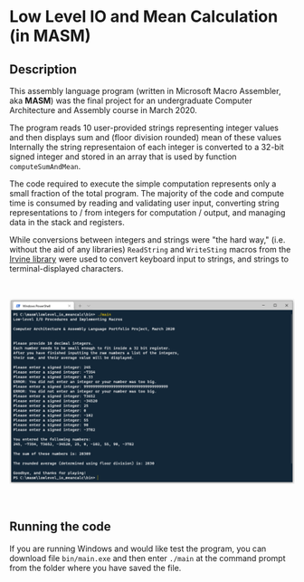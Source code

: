 # Low Level IO and Mean Calculation (in MASM)

## Description

This assembly language program (written in Microsoft Macro Assembler, aka **MASM**) was the final project for an undergraduate Computer Architecture and Assembly course in March 2020.

The program reads 10 user-provided strings representing integer values and then displays sum and (floor division rounded) mean of these values Internally the string representaion of each integer is converted to a 32-bit signed integer and stored in an array that is used by function `computeSumAndMean`.

The code required to execute the simple computation represents only a small fraction of the total program. The majority of the code and compute time is consumed by reading and validating user input, converting string representations to / from integers for computation / output, and managing data in the stack and registers.

While conversions between integers and strings were "the hard way," (i.e. without the aid of any libraries) `ReadString` and `WriteSting` macros from the [Irvine library](https://asmirvine.com/) were used to convert keyboard input to strings, and strings to terminal-displayed characters.

<br>

![screenshot](/images/run_demo.PNG)

<br>

## Running the code

If you are running Windows and would like test the program, you can download file `bin/main.exe` and then enter `./main` at the command prompt from the folder where you have saved the file.


